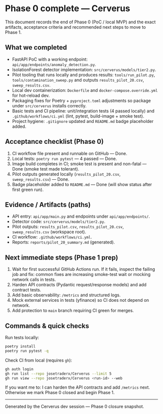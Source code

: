 # Phase 0 complete — Cerverus

This document records the end of Phase 0 (PoC / local MVP) and the exact artifacts, acceptance criteria and recommended next steps to move to Phase 1.

## What we completed

- FastAPI PoC with a working endpoint: `api/app/endpoints/anomaly_detection.py`.
- IsolationForest detector implementation: `src/cerverus/models/tier2.py`.
- Pilot tooling that runs locally and produces results: `tools/run_pilot.py`, `tools/contamination_sweep.py` and outputs `results_pilot_20.csv`, `sweep_results.csv`.
- Local dev containerization: `Dockerfile` and `docker-compose.override.yml` for hot-reload dev.
- Packaging fixes for Poetry + `pyproject.toml` adjustments so package under `src/cerverus` installs correctly.
- Basic tests and CI pipeline: unit/integration tests (4 passed locally) and `.github/workflows/ci.yml` (lint, pytest, build-image + smoke test).
- Project hygiene: `.gitignore` updated and `README.md` badge placeholder added.

## Acceptance checklist (Phase 0)

1. CI workflow file present and runnable on GitHub — Done.
2. Local tests: `poetry run pytest` — 4 passed — Done.
3. Image build completes in CI; smoke test is present and non-fatal — Done (smoke test made tolerant).
4. Pilot outputs generated locally (`results_pilot_20.csv`, `sweep_results.csv`) — Done.
5. Badge placeholder added to `README.md` — Done (will show status after first green run).

## Evidence / Artifacts (paths)

- API entry: `api/app/main.py` and endpoints under `api/app/endpoints/`.
- Detector code: `src/cerverus/models/tier2.py`.
- Pilot outputs: `results_pilot.csv`, `results_pilot_20.csv`, `sweep_results.csv` (workspace root).
- CI workflow: `.github/workflows/ci.yml`.
- Reports: `reports/pilot_20_summary.md` (generated).

## Next immediate steps (Phase 1 prep)

1. Wait for first successful GitHub Actions run. If it fails, inspect the failing job and fix: common fixes are increasing smoke-test wait or mocking network calls in tests.
2. Harden API contracts (Pydantic request/response models) and add contract tests.
3. Add basic observability: `/metrics` and structured logs.
4. Mock external services in tests (yfinance) so CI does not depend on network.
5. Add protection to `main` branch requiring CI green for merges.

## Commands & quick checks

Run tests locally:
```bash
poetry install
poetry run pytest -q
```

Check CI from local (requires `gh`):
```bash
gh auth login
gh run list --repo josetraderx/Cerverus --limit 5
gh run view --repo josetraderx/Cerverus <run-id> --web
```

If you want me to: I can harden the API contracts and add `/metrics` next. Otherwise we mark Phase 0 closed and begin Phase 1.

---
Generated by the Cerverus dev session — Phase 0 closure snapshot.
